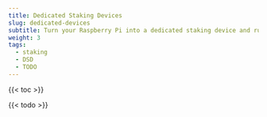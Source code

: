 ```yaml
---
title: Dedicated Staking Devices
slug: dedicated-devices
subtitle: Turn your Raspberry Pi into a dedicated staking device and run a full node of Rhombus's blockchain
weight: 3
tags:
  - staking
  - DSD
  - TODO
---
```


{{< toc >}}

{{< todo >}}